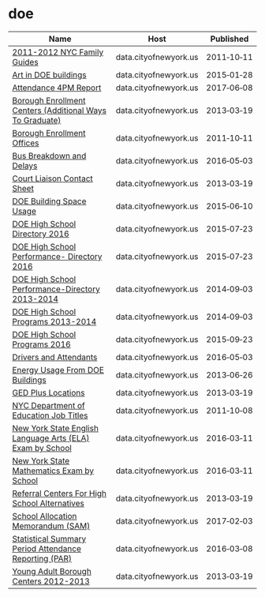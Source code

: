 # doe

Name | Host | Published
---- | ---- | ---------
[2011-2012 NYC Family Guides](../datasets/fuvx-wqd7.md) | data.cityofnewyork.us | 2011&#x2011;10&#x2011;11
[Art in DOE buildings](../datasets/8a4n-zmpj.md) | data.cityofnewyork.us | 2015&#x2011;01&#x2011;28
[Attendance 4PM Report](../datasets/madj-gkhr.md) | data.cityofnewyork.us | 2017&#x2011;06&#x2011;08
[Borough Enrollment Centers (Additional Ways To Graduate)](../datasets/yj3u-pw36.md) | data.cityofnewyork.us | 2013&#x2011;03&#x2011;19
[Borough Enrollment Offices](../datasets/vz8c-29aj.md) | data.cityofnewyork.us | 2011&#x2011;10&#x2011;11
[Bus Breakdown and Delays](../datasets/ez4e-fazm.md) | data.cityofnewyork.us | 2016&#x2011;05&#x2011;03
[Court Liaison Contact Sheet](../datasets/tsy7-gcm8.md) | data.cityofnewyork.us | 2013&#x2011;03&#x2011;19
[DOE Building Space Usage](../datasets/wavz-fkw8.md) | data.cityofnewyork.us | 2015&#x2011;06&#x2011;10
[DOE High School Directory 2016](../datasets/7crd-d9xh.md) | data.cityofnewyork.us | 2015&#x2011;07&#x2011;23
[DOE High School Performance- Directory 2016](../datasets/qvir-knu3.md) | data.cityofnewyork.us | 2015&#x2011;07&#x2011;23
[DOE High School Performance-Directory 2013-2014](../datasets/42et-jh9v.md) | data.cityofnewyork.us | 2014&#x2011;09&#x2011;03
[DOE High School Programs 2013-2014](../datasets/i9pf-sj7c.md) | data.cityofnewyork.us | 2014&#x2011;09&#x2011;03
[DOE High School Programs 2016](../datasets/ge8j-uqbf.md) | data.cityofnewyork.us | 2015&#x2011;09&#x2011;23
[Drivers and Attendants](../datasets/4tqt-y424.md) | data.cityofnewyork.us | 2016&#x2011;05&#x2011;03
[Energy Usage From DOE Buildings](../datasets/mq6n-s45c.md) | data.cityofnewyork.us | 2013&#x2011;06&#x2011;26
[GED Plus Locations](../datasets/pd5h-92mc.md) | data.cityofnewyork.us | 2013&#x2011;03&#x2011;19
[NYC Department of Education Job Titles](../datasets/s7yj-m732.md) | data.cityofnewyork.us | 2011&#x2011;10&#x2011;08
[New York State English Language Arts (ELA) Exam by School](../datasets/jk35-yh5p.md) | data.cityofnewyork.us | 2016&#x2011;03&#x2011;11
[New York State Mathematics Exam by School](../datasets/gcvr-n8qw.md) | data.cityofnewyork.us | 2016&#x2011;03&#x2011;11
[Referral Centers For High School Alternatives](../datasets/w8dz-xpjh.md) | data.cityofnewyork.us | 2013&#x2011;03&#x2011;19
[School Allocation Memorandum (SAM)](../datasets/d6ee-k2sh.md) | data.cityofnewyork.us | 2017&#x2011;02&#x2011;03
[Statistical Summary Period Attendance Reporting (PAR)](../datasets/hrsu-3w2q.md) | data.cityofnewyork.us | 2016&#x2011;03&#x2011;08
[Young Adult Borough Centers 2012-2013](../datasets/pfn4-vjwr.md) | data.cityofnewyork.us | 2013&#x2011;03&#x2011;19

